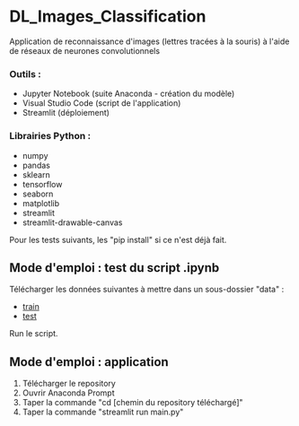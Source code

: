 # DL_Images_Classification
Application de reconnaissance d'images (lettres tracées à la souris) à l'aide de réseaux de neurones convolutionnels

### Outils :
- Jupyter Notebook (suite Anaconda - création du modèle)
- Visual Studio Code (script de l'application)
- Streamlit (déploiement)

### Librairies Python :
- numpy
- pandas
- sklearn
- tensorflow
- seaborn
- matplotlib
- streamlit
- streamlit-drawable-canvas

Pour les tests suivants, les "pip install" si ce n'est déjà fait.

## Mode d'emploi : test du script .ipynb
Télécharger les données suivantes à mettre dans un sous-dossier "data" :
- [train](https://www.kaggle.com/crawford/emnist?select=emnist-letters-train.csv)
- [test](https://www.kaggle.com/crawford/emnist?select=emnist-letters-test.csv)

Run le script.

## Mode d'emploi : application
1. Télécharger le repository
2. Ouvrir Anaconda Prompt
3. Taper la commande "cd [chemin du repository téléchargé]"
4. Taper la commande "streamlit run main.py"
